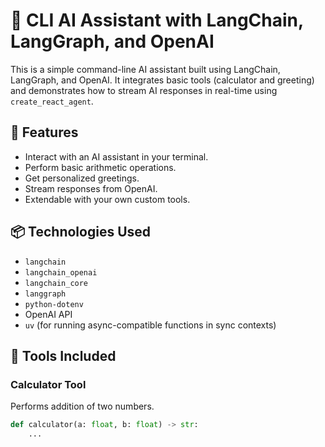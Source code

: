 # 🧠 CLI AI Assistant with LangChain, LangGraph, and OpenAI

This is a simple command-line AI assistant built using LangChain, LangGraph, and OpenAI. It integrates basic tools (calculator and greeting) and demonstrates how to stream AI responses in real-time using `create_react_agent`.

## 🚀 Features
- Interact with an AI assistant in your terminal.
- Perform basic arithmetic operations.
- Get personalized greetings.
- Stream responses from OpenAI.
- Extendable with your own custom tools.

## 📦 Technologies Used
- `langchain`
- `langchain_openai`
- `langchain_core`
- `langgraph`
- `python-dotenv`
- OpenAI API
- `uv` (for running async-compatible functions in sync contexts)

## 🧰 Tools Included
### Calculator Tool
Performs addition of two numbers.
```python
def calculator(a: float, b: float) -> str:
    ...